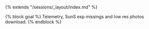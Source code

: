 {% extends "/sessions/_layout/index.md" %}

{% block goal %}
Telemetry, SunS exp missings and low res photos download.
{% endblock %}
